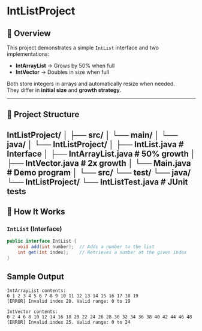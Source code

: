 # IntListProject

## 📖 Overview
This project demonstrates a simple `IntList` interface and two implementations:
- **IntArrayList** → Grows by 50% when full
- **IntVector** → Doubles in size when full

Both store integers in arrays and automatically resize when needed.  
They differ in **initial size** and **growth strategy**.

---

## 📂 Project Structure
IntListProject/
│
├── src/
│ └── main/
│ └── java/
│ └── IntListProject/
│ ├── IntList.java # Interface
│ ├── IntArrayList.java # 50% growth
│ ├── IntVector.java # 2x growth
│ └── Main.java # Demo program
│
└── src/
└── test/
└── java/
└── IntListProject/
└── IntListTest.java # JUnit tests
---

## 🔧 How It Works

### `IntList` (Interface)
```java
public interface IntList {
    void add(int number);  // Adds a number to the list
    int get(int index);    // Retrieves a number at the given index
}
```
Sample Output
---
```
IntArrayList contents:
0 1 2 3 4 5 6 7 8 9 10 11 12 13 14 15 16 17 18 19
[ERROR] Invalid index 20. Valid range: 0 to 19

IntVector contents:
0 2 4 6 8 10 12 14 16 18 20 22 24 26 28 30 32 34 36 38 40 42 44 46 48
[ERROR] Invalid index 25. Valid range: 0 to 24

